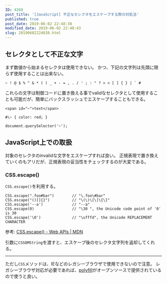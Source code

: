 ```yaml
---
ID: 4268
post_title: '[JavaScript] 不正なセレクタをエスケープする際の対処法'
published: true
post_date: 2019-06-02 22:48:38
modified_date: 2019-06-02 22:48:43
slug: 20190602224838.html
---
```

<h2>セレクタとして不正な文字</h2>

まず数値から始まるセレクタは使用できない。
かつ、下記の文字列は先頭に限らず使用することは出来ない。

<pre><code>~ ! @ $ % ^ &amp; * ( ) _ + - = , . / ' ; : " ? &gt; &lt; [ ] { } | ` #
</code></pre>

これらの文字は制御コードに置き換える事でvalidなセレクタとして使用することも可能だが、簡単にバックスラッシュでエスケープすることもできる。

<pre><code class="html">&lt;span id="~"&gt;text&lt;/span&gt;
</code></pre>

<pre><code class="css">#\~ { color: red; }
</code></pre>

<pre><code class="js">document.querySelector('~'); 
</code></pre>

<h2>JavaScript上での取扱</h2>

対象のセレクタのinvalidな文字をエスケープすれば良い。
正規表現で置き換えていくのもアリだが、正規表現の妥当性をチェックするのが大変である。

<h3>CSS.escape()</h3>

<code>CSS.escape()</code>を利用する。

<pre><code>CSS.escape(".foo#bar")        // "\.foo\#bar"
CSS.escape("()[]{}")          // "\(\)\[\]\{\}"
CSS.escape('--a')             // "--a"
CSS.escape(0)                 // "\30 ", the Unicode code point of '0' is 30
CSS.escape('\0')              // "\ufffd", the Unicode REPLACEMENT CHARACTER
</code></pre>

参考: <a href="https://developer.mozilla.org/en-US/docs/Web/API/CSS/escape">CSS.escape() - Web APIs | MDN</a>

引数に<code>CSSOMString</code>を渡すと、エスケープ後のセレクタ文字列を返却してくれる。

<hr />

ただし<code>CSS</code>メソッドは、IEなどのレガシーブラウザで使用できないので注意。
レガシーブラウザ対応が必要であれば、<a href="https://www.npmjs.com/package/css.escape">polyfill</a>がオープンソースで提供されているので使うと良い。